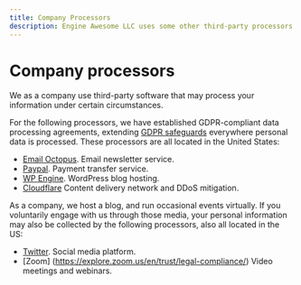 ```yaml
---
title: Company Processors
description: Engine Awesome LLC uses some other third-party processors for company purposes outside of delivering our services.
---
```


# Company processors

We as a company use third-party software that may process your information under certain circumstances.

For the following processors, we have established GDPR-compliant data processing agreements, extending [GDPR safeguards](https://engineawesome.com/about/policies/privacy-policy/) everywhere personal data is processed. These processors are all located in the United States:

* [Email Octopus](https://emailoctopus.com/legal/gdpr). Email newsletter service.
* [Paypal](https://www.paypal.com/us/webapps/mpp/gdpr-readiness-requirements). Payment transfer service.
* [WP Engine](https://wpengine.com/legal/). WordPress blog hosting.
* [Cloudflare](https://www.cloudflare.com/gdpr/introduction/) Content delivery network and DDoS mitigation.
 
As a company, we host a blog, and run occasional events virtually. If you voluntarily engage with us through those media, your personal information may also be collected by the following processors, also all located in the US:

* [Twitter](https://gdpr.twitter.com/). Social media platform.
* [Zoom] (https://explore.zoom.us/en/trust/legal-compliance/) Video meetings and webinars.
